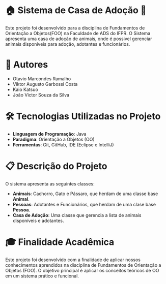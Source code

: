 # 🏠 Sistema de Casa de Adoção 🐾

Este projeto foi desenvolvido para a disciplina de Fundamentos de Orientação a Objetos(FOO) na Faculdade de ADS do IFPR. O Sistema apresenta uma casa de adoção de animais, onde é possivel gerenciar animais disponíveis para adoção, adotantes e funcionários.

# 👥 Autores 

- Otavio Marcondes Ramalho
- Viktor Augusto Garbossi Costa
- Kaio Katsuo
- João Victor Souza da Silva

# 🛠️ Tecnologias Utilizadas no Projeto

- **Linguagem de Programação**: Java
- **Paradigma**: Orientação a Objetos (OO)
- **Ferramentas**: Git, GitHub, IDE (Eclipse e IntelliJ)

# 📋 Descrição do Projeto

O sistema apresenta as seguintes classes:

- **Animais**: Cachorro, Gato e Pássaro, que herdam de uma classe base **Animal**.
- **Pessoas**: Adotantes e Funcionários, que herdam de uma clase base **Pessoa**.
- **Casa de Adoção**: Uma classe que gerencia a lista de animais disponíveis e adotantes.

# 🎓 Finalidade Acadêmica

Este projeto foi desenvolvido com a finalidade de aplicar nossos conhecimentos aprendidos na disciplina de Fundamentos de Orientação a Objetos (FOO). O objetivo principal é aplicar os conceitos teóricos de OO em um sistema prático e funcional.
